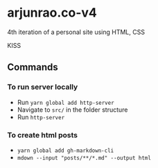 # arjunrao.co-v4

4th iteration of a personal site using HTML, CSS

KISS

## Commands 

### To run server locally 
- Run `yarn global add http-server`
- Navigate to `src/` in the folder structure 
- Run `http-server`
### To create html posts 
- `yarn global add gh-markdown-cli` 
- `mdown --input "posts/**/*.md" --output html`
